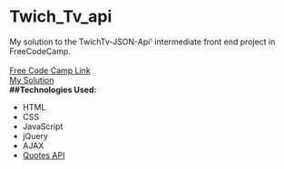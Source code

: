 # Twich_Tv_api
My solution to the TwichTv-JSON-Api' intermediate front end project in FreeCodeCamp.
</br>
</br>
<a href="https://www.freecodecamp.com/challenges/use-the-twitchtv-json-api">Free Code Camp Link</a>
</br>
<a href="https://codepen.io/AswiniSurabhi/full/NjLvNj/">My Solution</a>
</br>
<b>##Technologies Used:</b>

<ul>
<li>HTML</li>
<li>CSS</li>
<li>JavaScript</li>
<li>jQuery</li>
<li>AJAX</li>
<a href="https://api.twitch.tv/kraken/users/freecodecamp/follows/channels/"><li>Quotes API</li></a>

